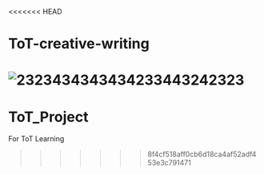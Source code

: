 <<<<<<< HEAD
# ToT-creative-writing
![2323434343434233443242323](https://github.com/Demigodd28/ToT-creative-writing/assets/128205682/428abb68-32b6-4222-b244-df244c6f2cd7)
=======
# ToT_Project
For ToT Learning
>>>>>>> 8f4cf518aff0cb6d18ca4af52adf453e3c791471

